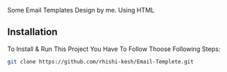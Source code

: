 <p>Some Email Templates Design by me. Using HTML</p>

## Installation

To Install & Run This Project You Have To Follow Thoose Following Steps:

```sh
git clone https://github.com/rhishi-kesh/Email-Templete.git
```
